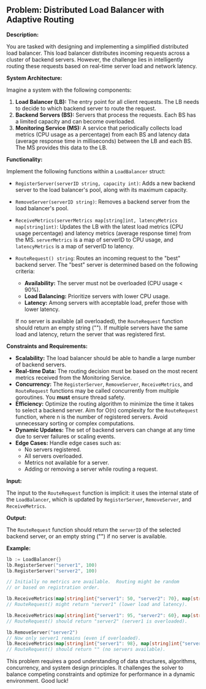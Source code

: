 ## Problem: Distributed Load Balancer with Adaptive Routing

**Description:**

You are tasked with designing and implementing a simplified distributed load balancer. This load balancer distributes incoming requests across a cluster of backend servers. However, the challenge lies in intelligently routing these requests based on real-time server load and network latency.

**System Architecture:**

Imagine a system with the following components:

1.  **Load Balancer (LB):** The entry point for all client requests.  The LB needs to decide to which backend server to route the request.
2.  **Backend Servers (BS):** Servers that process the requests. Each BS has a limited capacity and can become overloaded.
3.  **Monitoring Service (MS):** A service that periodically collects load metrics (CPU usage as a percentage) from each BS and latency data (average response time in milliseconds) between the LB and each BS.  The MS provides this data to the LB.

**Functionality:**

Implement the following functions within a `LoadBalancer` struct:

*   `RegisterServer(serverID string, capacity int)`: Adds a new backend server to the load balancer's pool, along with its maximum capacity.
*   `RemoveServer(serverID string)`: Removes a backend server from the load balancer's pool.
*   `ReceiveMetrics(serverMetrics map[string]int, latencyMetrics map[string]int)`: Updates the LB with the latest load metrics (CPU usage percentage) and latency metrics (average response time) from the MS. `serverMetrics` is a map of serverID to CPU usage, and `latencyMetrics` is a map of serverID to latency.
*   `RouteRequest() string`:  Routes an incoming request to the "best" backend server. The "best" server is determined based on the following criteria:

    *   **Availability:** The server must not be overloaded (CPU usage < 90%).
    *   **Load Balancing:**  Prioritize servers with lower CPU usage.
    *   **Latency:** Among servers with acceptable load, prefer those with lower latency.

    If no server is available (all overloaded), the `RouteRequest` function should return an empty string (""). If multiple servers have the same load and latency, return the server that was registered first.

**Constraints and Requirements:**

*   **Scalability:** The load balancer should be able to handle a large number of backend servers.
*   **Real-time Data:** The routing decision must be based on the most recent metrics received from the Monitoring Service.
*   **Concurrency:** The `RegisterServer`, `RemoveServer`, `ReceiveMetrics`, and `RouteRequest` functions may be called concurrently from multiple goroutines. You **must** ensure thread safety.
*   **Efficiency:** Optimize the routing algorithm to minimize the time it takes to select a backend server. Aim for O(n) complexity for the `RouteRequest` function, where n is the number of registered servers.  Avoid unnecessary sorting or complex computations.
*   **Dynamic Updates:** The set of backend servers can change at any time due to server failures or scaling events.
*   **Edge Cases:** Handle edge cases such as:
    *   No servers registered.
    *   All servers overloaded.
    *   Metrics not available for a server.
    *   Adding or removing a server while routing a request.

**Input:**

The input to the `RouteRequest` function is implicit: it uses the internal state of the `LoadBalancer`, which is updated by `RegisterServer`, `RemoveServer`, and `ReceiveMetrics`.

**Output:**

The `RouteRequest` function should return the `serverID` of the selected backend server, or an empty string ("") if no server is available.

**Example:**

```go
lb := LoadBalancer{}
lb.RegisterServer("server1", 100)
lb.RegisterServer("server2", 100)

// Initially no metrics are available.  Routing might be random
// or based on registration order.

lb.ReceiveMetrics(map[string]int{"server1": 50, "server2": 70}, map[string]int{"server1": 10, "server2": 20})
// RouteRequest() might return "server1" (lower load and latency).

lb.ReceiveMetrics(map[string]int{"server1": 95, "server2": 60}, map[string]int{"server1": 10, "server2": 5})
// RouteRequest() should return "server2" (server1 is overloaded).

lb.RemoveServer("server2")
// Now only server1 remains (even if overloaded).
lb.ReceiveMetrics(map[string]int{"server1": 98}, map[string]int{"server1": 10})
// RouteRequest() should return "" (no servers available).
```

This problem requires a good understanding of data structures, algorithms, concurrency, and system design principles. It challenges the solver to balance competing constraints and optimize for performance in a dynamic environment.  Good luck!
